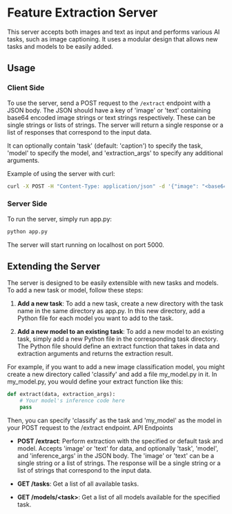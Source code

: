 # Feature Extraction Server

This server accepts both images and text as input and performs various AI tasks, such as image captioning. It uses a modular design that allows new tasks and models to be easily added.

## Usage

### Client Side

To use the server, send a POST request to the `/extract` endpoint with a JSON body. The JSON should have a key of 'image' or 'text' containing base64 encoded image strings or text strings respectively. These can be single strings or lists of strings. The server will return a single response or a list of responses that correspond to the input data.

It can optionally contain 'task' (default: 'caption') to specify the task, 'model' to specify the model, and 'extraction_args' to specify any additional arguments.

Example of using the server with curl:

```bash
curl -X POST -H "Content-Type: application/json" -d '{"image": "<base64-encoded-image>", "task": "caption", "model": "model_name", "extraction_args": {"arg1": value1}}' http://localhost:5000/extract
```

### Server Side

To run the server, simply run app.py:

```bash
python app.py
```

The server will start running on localhost on port 5000.

## Extending the Server

The server is designed to be easily extensible with new tasks and models. To add a new task or model, follow these steps:

1. **Add a new task**: To add a new task, create a new directory with the task name in the same directory as app.py. In this new directory, add a Python file for each model you want to add to the task.

2. **Add a new model to an existing task**: To add a new model to an existing task, simply add a new Python file in the corresponding task directory. The Python file should define an extract function that takes in data and extraction arguments and returns the extraction result.

For example, if you want to add a new image classification model, you might create a new directory called 'classify' and add a file my_model.py in it. In my_model.py, you would define your extract function like this:

```python
def extract(data, extraction_args):
    # Your model's inference code here
    pass
```
Then, you can specify 'classify' as the task and 'my_model' as the model in your POST request to the /extract endpoint.
API Endpoints

- **POST /extract**: Perform extraction with the specified or default task and model. Accepts 'image' or 'text' for data, and optionally 'task', 'model', and 'inference_args' in the JSON body. The 'image' or 'text' can be a single string or a list of strings. The response will be a single string or a list of strings that correspond to the input data.

- **GET /tasks**: Get a list of all available tasks.

- **GET /models/\<task>**: Get a list of all models available for the specified task.